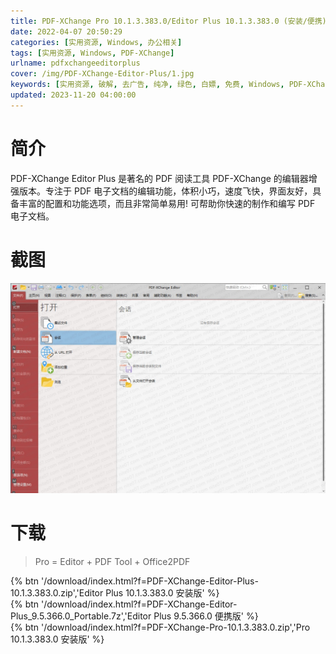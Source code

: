```yaml
---
title: PDF-XChange Pro 10.1.3.383.0/Editor Plus 10.1.3.383.0 (安装/便携) 学习版
date: 2022-04-07 20:50:29
categories: [实用资源, Windows, 办公相关]
tags: [实用资源, Windows, PDF-XChange]
urlname: pdfxchangeeditorplus
cover: /img/PDF-XChange-Editor-Plus/1.jpg
keywords: [实用资源, 破解, 去广告, 纯净, 绿色, 白嫖, 免费, Windows, PDF-XChange]
updated: 2023-11-20 04:00:00
---
```


# 简介

PDF-XChange Editor Plus 是著名的 PDF 阅读工具 PDF-XChange 的编辑器增强版本。专注于 PDF 电子文档的编辑功能，体积小巧，速度飞快，界面友好，具备丰富的配置和功能选项，而且非常简单易用! 可帮助你快速的制作和编写 PDF 电子文档。

# 截图

![](/img/PDF-XChange-Editor-Plus/2.jpg)

# 下载

> Pro = Editor + PDF Tool + Office2PDF

{% btn '/download/index.html?f=PDF-XChange-Editor-Plus-10.1.3.383.0.zip','Editor Plus 10.1.3.383.0 安装版' %}
<br>
{% btn '/download/index.html?f=PDF-XChange-Editor-Plus_9.5.366.0_Portable.7z','Editor Plus 9.5.366.0 便携版' %}
<br>
{% btn '/download/index.html?f=PDF-XChange-Pro-10.1.3.383.0.zip','Pro 10.1.3.383.0 安装版' %}

